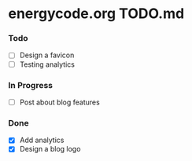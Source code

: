 # energycode.org TODO.md

### Todo

-   [ ] Design a favicon
-   [ ] Testing analytics

### In Progress

-   [ ] Post about blog features

### Done

-   [x] Add analytics
-   [x] Design a blog logo
